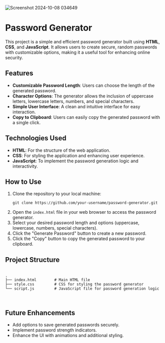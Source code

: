 ![Screenshot 2024-10-08 034649](https://github.com/user-attachments/assets/e1ac042d-238c-4bd3-a928-a372a689377e)

<h1>Password Generator</h1>

<p>This project is a simple and efficient password generator built using <strong>HTML</strong>, <strong>CSS</strong>, and <strong>JavaScript</strong>. It allows users to create secure, random passwords with customizable options, making it a useful tool for enhancing online security.</p>

<h2>Features</h2>
<ul>
  <li><strong>Customizable Password Length</strong>: Users can choose the length of the generated password.</li>
  <li><strong>Character Options</strong>: The generator allows the inclusion of uppercase letters, lowercase letters, numbers, and special characters.</li>
  <li><strong>Simple User Interface</strong>: A clean and intuitive interface for easy interaction.</li>
  <li><strong>Copy to Clipboard</strong>: Users can easily copy the generated password with a single click.</li>
</ul>

<h2>Technologies Used</h2>
<ul>
  <li><strong>HTML</strong>: For the structure of the web application.</li>
  <li><strong>CSS</strong>: For styling the application and enhancing user experience.</li>
  <li><strong>JavaScript</strong>: To implement the password generation logic and interactivity.</li>
</ul>

<h2>How to Use</h2>
<ol>
  <li>Clone the repository to your local machine:</li>
  <pre><code>git clone https://github.com/your-username/password-generator.git</code></pre>
  <li>Open the <code>index.html</code> file in your web browser to access the password generator.</li>
  <li>Select your desired password length and options (uppercase, lowercase, numbers, special characters).</li>
  <li>Click the "Generate Password" button to create a new password.</li>
  <li>Click the "Copy" button to copy the generated password to your clipboard.</li>
</ol>

<h2>Project Structure</h2>
<pre><code>
.
├── index.html        # Main HTML file
├── style.css         # CSS for styling the password generator
└── script.js         # JavaScript file for password generation logic
  
</code></pre>

<h2>Future Enhancements</h2>
<ul>
  <li>Add options to save generated passwords securely.</li>
  <li>Implement password strength indicators.</li>
  <li>Enhance the UI with animations and additional styling.</li>
</ul>
